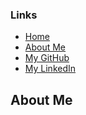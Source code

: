 ### Links
- [Home](index.md) 
- [About Me](about.md) 
- [My GitHub](https://github.com/RobertBeauchampIV) 
- [My LinkedIn](https://www.linkedin.com/in/robertbeauchamp/)

## About Me
